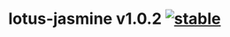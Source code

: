 
# lotus-jasmine v1.0.2 [![stable](http://badges.github.io/stability-badges/dist/stable.svg)](http://github.com/badges/stability-badges)
